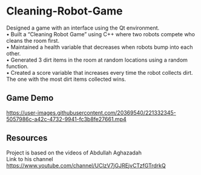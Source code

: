 # Cleaning-Robot-Game

Designed a game with an interface using the Qt environment. <br />
•	Built a “Cleaning Robot Game” using C++ where two robots compete who cleans the room first. <br />
•	Maintained a health variable that decreases when robots bump into each other. <br />
•	Generated 3 dirt items in the room at random locations using a random function. <br />
•	Created a score variable that increases every time the robot collects dirt. The one with the most dirt items collected wins. <br />




## Game Demo 

https://user-images.githubusercontent.com/20369540/221332345-5057986c-a42c-4732-9941-fc3b8fe27661.mp4


## Resources 
Project is based on the videos of Abdullah Aghazadah <br />
Link to his channel <br />
https://www.youtube.com/channel/UClzV7jGJREjvCTzfGTrdrkQ 

